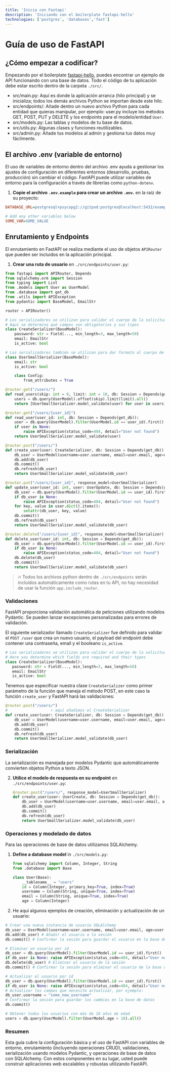 ```yaml
---
title: 'Inicia con Fastapi'
description: 'Iniciando con el boilerplate fastapi-hello'
technologies: ['postgres', 'databases','fast']
---
```

# Guía de uso de FastAPI

## ¿Cómo empezar a codificar?

Empezando por el boilerplate  [fastapi-hello](https://github.com/4GeeksAcademy/fastapi-hello), puedes encontrar un ejemplo de API funcionando con una base de datos. Todo el código de tu aplicación debe estar escrito dentro de la carpeta `./src/`.

- src/main.py: Aquí es donde la aplicación arranca (hilo principal) y se inicializa; todos los demás archivos Python se importan desde este hilo.
- src/endpoints/: Añade dentro un nuevo archivo Python para cada entidad que quieras manipular, por ejemplo: user.py incluye los métodos GET, POST, PUT y DELETE y los endpoints para el modelo/entidad `User`.
- src/models.py: Las tablas y modelos de tu base de datos.
- src/utils.py: Algunas clases y funciones reutilizables.
- src/admin.py: Añade tus modelos al admin y gestiona tus datos muy fácilmente.

## El archivo .env (variable de entorno)

El uso de variables de entorno dentro del archivo .env ayuda a gestionar los ajustes de configuración en diferentes entornos (desarrollo, pruebas, producción) sin cambiar el código. FastAPI puede utilizar variables de entorno para la configuración a través de librerías como `python-dotenv`.

1. **Copie el archivo `.env.example` para crear un archivo `.env`.** en la raíz de su proyecto:

```ini
DATABASE_URL=postgresql+psycopg2://gitpod:postgres@localhost:5432/example

# Add any other variables below
SOME_VAR=SOME_VALUE
```

## Enrutamiento y Endpoints

El enrutamiento en FastAPI se realiza mediante el uso de objetos `APIRouter` que pueden ser incluidos en la aplicación principal.

1. **Crear una ruta de usuario** en `./src/endpoints/user.py`:

```python
from fastapi import APIRouter, Depends
from sqlalchemy.orm import Session
from typing import List
from .models import User as UserModel
from .database import get_db
from .utils import APIException
from pydantic import BaseModel, EmailStr

router = APIRouter()

# Los serializadores se utilizan para validar el cuerpo de la solicitud entrante
# Aquí se determina qué campos son obligatorios y sus tipos
class CreateSerializer(BaseModel):
    password: str = Field(..., min_length=3, max_length=50)
    email: EmailStr
    is_active: bool

# Los serializadores también se utilizan para dar formato al cuerpo de la respuesta saliente
class UserSmallSerializer(BaseModel):
    email: str
    is_active: bool

    class Config:
        from_attributes = True

@router.get("/users/")
def read_users(skip: int = 0, limit: int = 10, db: Session = Depends(get_db)):
    users = db.query(UserModel).offset(skip).limit(limit).all()
    return [UserSmallSerializer.model_validate(user) for user in users]

@router.get("/users/{user_id}")
def read_user(user_id: int, db: Session = Depends(get_db)):
    user = db.query(UserModel).filter(UserModel.id == user_id).first()
    if user is None:
        raise APIException(status_code=404, detail="User not found")
    return UserSmallSerializer.model_validate(user)

@router.post("/users/")
def create_user(user: CreateSerializer, db: Session = Depends(get_db)):
    db_user = UserModel(username=user.username, email=user.email, age=user.age)
    db.add(db_user)
    db.commit()
    db.refresh(db_user)
    return UserSmallSerializer.model_validate(db_user)

@router.put("/users/{user_id}", response_model=UserSmallSerializer)
def update_user(user_id: int, user: UserUpdate, db: Session = Depends(get_db)):
    db_user = db.query(UserModel).filter(UserModel.id == user_id).first()
    if db_user is None:
        raise APIException(status_code=404, detail="User not found")
    for key, value in user.dict().items():
        setattr(db_user, key, value)
    db.commit()
    db.refresh(db_user)
    return UserSmallSerializer.model_validate(db_user)

@router.delete("/users/{user_id}", response_model=UserSmallSerializer)
def delete_user(user_id: int, db: Session = Depends(get_db)):
    db_user = db.query(UserModel).filter(UserModel.id == user_id).first()
    if db_user is None:
        raise APIException(status_code=404, detail="User not found")
    db.delete(db_user)
    db.commit()
    return UserSmallSerializer.model_validate(db_user)
```

> 🔥 Todos los archivos python dentro de `./src/endpoints` serán incluidos automáticamente como rutas en tu API, no hay necesidad de usar la función `app.include_router`.

### Validaciones

FastAPI proporciona validación automática de peticiones utilizando modelos Pydantic. Se pueden lanzar excepciones personalizadas para errores de validación.

El siguiente serializador llamado `CreateSerializer` fue definido para validar el `POST /user` que crea un nuevo usuario, el payload del endpoint debe contener una contraseña, email y el booleano `is_active`.

 ```py
# Los serializadores se utilizan para validar el cuerpo de la solicitud entrante
# Here you determine which fields are required and their types
class CreateSerializer(BaseModel):
    password: str = Field(..., min_length=3, max_length=50)
    email: EmailStr
    is_active: bool
```

Tenemos que especificar nuestra clase `CreateSerializer` como primer parámetro de la función que maneja el método POST, en este caso la función `create_user` y FastAPI hará las validaciones:

```py
@router.post("/users/")
#                   ⬇️ aquí añadimos el CreateSerializer
def create_user(user: CreateSerializer, db: Session = Depends(get_db)):
    db_user = UserModel(username=user.username, email=user.email, age=user.age)
    db.add(db_user)
    db.commit()
    db.refresh(db_user)
    return UserSmallSerializer.model_validate(db_user)
```

### Serialización

La serialización es manejada por modelos Pydantic que automáticamente convierten objetos Python a texto JSON.

2. **Utilice el modelo de respuesta en su endpoint** en `./src/endpoints/user.py`:
    ```python
    @router.post("/users/", response_model=UserSmallSerializer)
    def create_user(user: UserCreate, db: Session = Depends(get_db)):
        db_user = UserModel(username=user.username, email=user.email, age=user.age)
        db.add(db_user)
        db.commit()
        db.refresh(db_user)
        return UserSmallSerializer.model_validate(db_user)
    ```

### Operaciones y modelado de datos

Para las operaciones de base de datos utilizamos SQLAlchemy.

1. **Define a database model** in `./src/models.py`:
    ```python
    from sqlalchemy import Column, Integer, String
    from .database import Base

    class User(Base):
        __tablename__ = "users"
        id = Column(Integer, primary_key=True, index=True)
        username = Column(String, unique=True, index=True)
        email = Column(String, unique=True, index=True)
        age = Column(Integer)
    ```

2. He aquí algunos ejemplos de creación, eliminación y actualización de un usuario:

```python
# Crear una nueva instancia de usuario SQLAlchemy
db_user = UserModel(username=user.username, email=user.email, age=user.age)
db.add(db_user) # Añadir el usuario a la sesión
db.commit() # Confirmar la sesión para guardar el usuario en la base de datos

# Eliminar un usuario por id
db_user = db.query(UserModel).filter(UserModel.id == user_id).first()
if db_user is None: raise APIException(status_code=404, detail="User not found")
db.delete(db_user) # Eliminar el usuario de la sesión
db.commit() # Confirmar la sesión para eliminar el usuario de la base de datos

# Actualizar el usuario por id
db_user = db.query(UserModel).filter(UserModel.id == user_id).first()
if db_user is None: raise APIException(status_code=404, detail="User not found")
# Actualizar los campos que necesite actualizar, por ejemplo:
db_user.username = "some_new_username"
# Confirmar la sesión para guardar los cambios en la base de datos
db.commit()

# Obtener todos los usuarios con más de 18 años de edad
users = db.query(UserModel).filter(UserModel.age > 18).all()
```

### Resumen

Esta guía cubre la configuración básica y el uso de FastAPI con variables de entorno, enrutamiento (incluyendo operaciones CRUD), validaciones, serialización usando modelos Pydantic, y operaciones de base de datos con SQLAlchemy. Con estos componentes en su lugar, usted puede construir aplicaciones web escalables y robustas utilizando FastAPI.

